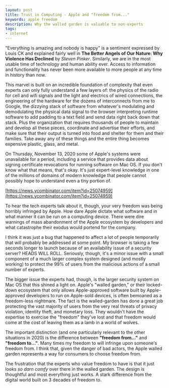```yaml
---
layout: post
title: Trust in Computing - Apple and "freedom from..."
keywords: apple freedom
description: Why the walled garden is valuable to non-experts
tags: 
- internet
---
```


"Everything is amazing and nobody is happy"  is a sentiment expressed by Louis CK and explained fairly well in **The Better Angels of Our Nature: Why Violence Has Declined** by *Steven Pinker*.   Similarly, we are in the most usable time of technology and human ability ever.  Access to information and functionality has never been more available to more people at any time in history than now.  

This marvel is built on an incredible foundation of complexity that even experts can only fully understand a few layers of: the physics of the radio for cell and wifi signals and the light and electrics of wired connections, the engineering of the hardware for the dozens of interconnects from me to Google, the dizzying stack of software from whatever's modulating and demodulating the physical data signal to the browser interpreting runtime software to add padding to a text field and send data right back down that stack.  Plus the organization that requires thousands of people to maintain and develop all these pieces, coordinate and advertise their efforts, and make sure that their output is turned into food and shelter for them and their families.  Take away any of these things and the entire thing becomes expensive plastic, glass, and metal.

On Thursday, November 13, 2020 some of Apple's systems were unavailable for a period, including a service that provides data about signing certificate revocations for running software on Mac OS.  If you don't know what that means, that's okay.  It's just expert-level knowledge in one of the millions of domains of modern knowledge that people cannot possibly hope to understand even a tiny portion of.

[https://news.ycombinator.com/item?id=25074959](https://news.ycombinator.com/item?id=25074959)

To hear the tech experts talk about it, though, your very freedom was being horribly infringed by Apple.  How dare Apple dictate what software and in what manner it can be run on a computing device.  There were dire warnings of mass abandonment of the Apple ecosystem by developers and what catastrophe their exodus would portend for the company.

I think it was just a bug that happened to affect a lot of people temporarily that will probably be addressed at some point.  My browser is taking a few seconds longer to launch because of an availability issue of a security server? HEADS WILL ROLL.  Seriously, though, it's a minor issue with a small component of a much larger complex system designed (and mostly working) to protect the 99% of users from the malicious actions of a small number of experts.

The bigger issue the experts had, though, is the larger security system on Mac OS that this shined a light on.  Apple's "walled garden," or their locked-down ecosystem that only allows Apple-approved software built by Apple-approved developers to run on Apple-sold devices, is often bemoaned as a freedom-less nightmare.  The fact is the walled-garden has done a great job protecting the vast majority of users from the very real threats of privacy violation, identity theft, and monetary loss.  They wouldn't have the expertise to exercise the "freedom" they've lost and that freedom would come at the cost of leaving them as a lamb in a world of wolves.

The important distinction (and one particularly relevant to the other situations in 2020) is the difference between **"freedom from..."** and **"freedom to..."**.  Many times my freedom to will infringe upon someone's freedom from.   I think that, given the danger of bad actors, the Apple walled garden represents a way for consumers to choose freedom from.

The frustration that the experts who value freedom to have is that it just looks *so darn comfy* over there in the walled garden.  The design is thoughtful and most everything just works.  A stark difference from the digital world built on 3 decades of freedom to.  